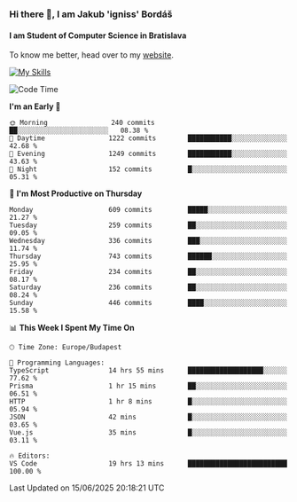 ### Hi there 👋, I am Jakub 'igniss' Bordáš

#### I am Student of Computer Science in Bratislava
To know me better, head over to my [website](https://bordas.sk).

[![My Skills](https://skillicons.dev/icons?i=js,typescript,html,css,figma,svelte,vue,next,postgresql,nest,express,nodejs)](https://bordas.sk)


<!--START_SECTION:waka-->
![Code Time](http://img.shields.io/badge/Code%20Time-1%2C946%20hrs%2055%20mins-blue)

**I'm an Early 🐤** 

```text
🌞 Morning                240 commits         ██░░░░░░░░░░░░░░░░░░░░░░░   08.38 % 
🌆 Daytime                1222 commits        ███████████░░░░░░░░░░░░░░   42.68 % 
🌃 Evening                1249 commits        ███████████░░░░░░░░░░░░░░   43.63 % 
🌙 Night                  152 commits         █░░░░░░░░░░░░░░░░░░░░░░░░   05.31 % 
```
📅 **I'm Most Productive on Thursday** 

```text
Monday                   609 commits         █████░░░░░░░░░░░░░░░░░░░░   21.27 % 
Tuesday                  259 commits         ██░░░░░░░░░░░░░░░░░░░░░░░   09.05 % 
Wednesday                336 commits         ███░░░░░░░░░░░░░░░░░░░░░░   11.74 % 
Thursday                 743 commits         ██████░░░░░░░░░░░░░░░░░░░   25.95 % 
Friday                   234 commits         ██░░░░░░░░░░░░░░░░░░░░░░░   08.17 % 
Saturday                 236 commits         ██░░░░░░░░░░░░░░░░░░░░░░░   08.24 % 
Sunday                   446 commits         ████░░░░░░░░░░░░░░░░░░░░░   15.58 % 
```


📊 **This Week I Spent My Time On** 

```text
🕑︎ Time Zone: Europe/Budapest

💬 Programming Languages: 
TypeScript               14 hrs 55 mins      ███████████████████░░░░░░   77.62 % 
Prisma                   1 hr 15 mins        ██░░░░░░░░░░░░░░░░░░░░░░░   06.51 % 
HTTP                     1 hr 8 mins         █░░░░░░░░░░░░░░░░░░░░░░░░   05.94 % 
JSON                     42 mins             █░░░░░░░░░░░░░░░░░░░░░░░░   03.65 % 
Vue.js                   35 mins             █░░░░░░░░░░░░░░░░░░░░░░░░   03.11 % 

🔥 Editors: 
VS Code                  19 hrs 13 mins      █████████████████████████   100.00 % 
```


 Last Updated on 15/06/2025 20:18:21 UTC
<!--END_SECTION:waka-->
